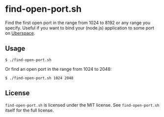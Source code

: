 # find-open-port.sh

Find the first open port in the range from 1024 to 8192 or any range you
specify. Useful if you want to bind your (node.js) application to some port on
[Uberspace](https://uberspace.de).

## Usage

```shell
$ ./find-open-port.sh
```

Or find an open port in the range from 1024 to 2048:

```shell
$ ./find-open-port.sh 1024 2048
```

## License

`find-open-port.sh` is licensed under the MIT license. See
`find-open-port.sh` itself for the full license.
